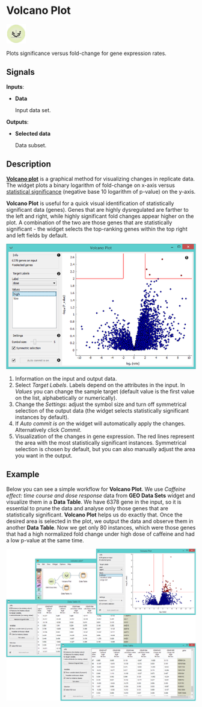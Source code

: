 Volcano Plot
============

![image](icons/volcano-plot.png)

Plots significance versus fold-change for gene expression rates.

Signals
-------

**Inputs**:

- **Data**

  Input data set.

**Outputs**:

- **Selected data**

  Data subset.

Description
-----------

[**Volcano plot**](https://en.wikipedia.org/wiki/Volcano_plot_(statistics)) is a graphical method for 
visualizing changes in replicate data. The widget plots a binary logarithm of fold-change on x-axis versus
[statistical significance](https://en.wikipedia.org/wiki/Statistical_significance) 
(negative base 10 logarithm of p-value) on the y-axis. 

**Volcano Plot** is useful for a quick visual identification of statistically significant
data (genes). Genes that are highly dysregulated are
farther to the left and right, while highly significant fold changes appear higher on the plot.
A combination of the two are those genes that are statistically significant - the widget selects 
the top-ranking genes within the top right and left fields by default.

![image](images/VolcanoPlot-stamped.png)

1. Information on the input and output data.
2. Select *Target Labels*. Labels depend on the attributes in the input. In *Values* you can 
   change the sample target (default value is the first value on the list, alphabetically or numerically).
3. Change the *Settings*: adjust the symbol size and turn off symmetrical selection of the output
   data (the widget selects statistically significant instances by default).
4. If *Auto commit is on* the widget will automatically apply the changes. Alternatively click *Commit*.
5. Visualization of the changes in gene expression. The red lines represent the area with the
   most statistically significant instances. Symmetrical selection is chosen by default, but you can
   also manually adjust the area you want in the output.

Example
-------

Below you can see a simple workflow for **Volcano Plot**. We use *Caffeine effect: time course and dose
response* data from **GEO Data Sets** widget and visualize them in a **Data Table**. We have
6378 gene in the input, so it is essential to prune the data and analyse only those genes
that are statistically significant. **Volcano Plot** helps us do exactly that. Once the
desired area is selected in the plot, we output the data and observe them in another **Data Table**.
Now we get only 80 instances, which were those genes that had a high normalized fold change under
high dose of caffeine and had a low p-value at the same time.

<img src="images/VolcanoPlot-Example.png" alt="image" width="600">
